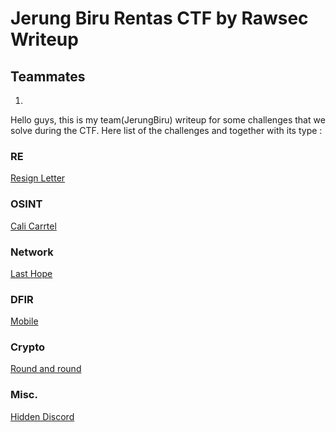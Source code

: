 # Jerung Biru Rentas CTF by Rawsec Writeup
## Teammates
1. 

Hello guys, this is my team(JerungBiru) writeup for some challenges that we solve during the CTF. Here list of the challenges and together with its type :

### RE
[Resign Letter](https://github.com/syamilu/CTF-Writeup/blob/master/Rentas-CTF-2024/rENTAS%20CTF%20WriteUp%20(Resign%20Letter).pdf)

### OSINT
[Cali Carrtel](https://github.com/syamilu/CTF-Writeup/blob/master/Rentas-CTF-2024/Cali%20Cartel.pdf)

### Network
[Last Hope](https://github.com/syamilu/CTF-Writeup/blob/master/Rentas-CTF-2024/Network%20Challenge.pdf)

### DFIR
[Mobile](https://github.com/syamilu/CTF-Writeup/blob/master/Rentas-CTF-2024/rENTAS%20CTF%20WriteUp%20(Mobile).pdf)

### Crypto
[Round and round](https://github.com/syamilu/CTF-Writeup/blob/master/Rentas-CTF-2024/Round%20and%20round.pdf)

### Misc.
[Hidden Discord](https://github.com/syamilu/CTF-Writeup/blob/master/Rentas-CTF-2024/rENTAS%20CTF%20WriteUp%20(Hidden%20Discord).pdf)

